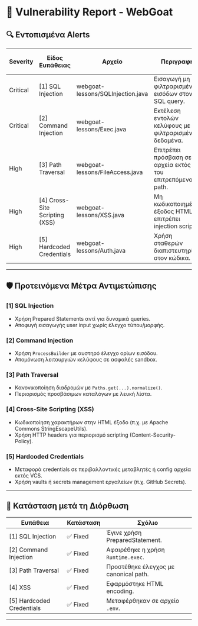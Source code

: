 
# 📄 Vulnerability Report - WebGoat

## 🔍 Εντοπισμένα Alerts

| Severity | Είδος Ευπάθειας     | Αρχείο                          | Περιγραφή                                      | Link στο CVE |
|----------|---------------------|----------------------------------|------------------------------------------------|----------------|
| Critical | [1] SQL Injection       | webgoat-lessons/SQLInjection.java | Εισαγωγή μη φιλτραρισμένων εισόδων στον SQL query. | [Alert](#)     |
| Critical | [2] Command Injection   | webgoat-lessons/Exec.java         | Εκτέλεση εντολών κελύφους με μη φιλτραρισμένα δεδομένα. | [Alert](#)     |
| High     | [3] Path Traversal      | webgoat-lessons/FileAccess.java   | Επιτρέπει πρόσβαση σε αρχεία εκτός του επιτρεπόμενου path. | [Alert](#)     |
| High     | [4] Cross-Site Scripting (XSS) | webgoat-lessons/XSS.java          | Μη κωδικοποιημένη έξοδος HTML επιτρέπει injection script. | [Alert](#)     |
| High     | [5] Hardcoded Credentials | webgoat-lessons/Auth.java        | Χρήση σταθερών διαπιστευτηρίων στον κώδικα.     | [Alert](#)     |

---

## 🛡️ Προτεινόμενα Μέτρα Αντιμετώπισης

### [1] SQL Injection
- Χρήση Prepared Statements αντί για δυναμικά queries.
- Αποφυγή εισαγωγής user input χωρίς έλεγχο τύπου/μορφής.

### [2] Command Injection
- Χρήση `ProcessBuilder` με αυστηρό έλεγχο ορίων εισόδου.
- Απομόνωση λειτουργιών κελύφους σε ασφαλές sandbox.

### [3] Path Traversal
- Κανονικοποίηση διαδρομών με `Paths.get(...).normalize()`.
- Περιορισμός προσβάσιμων καταλόγων με λευκή λίστα.

### [4] Cross-Site Scripting (XSS)
- Κωδικοποίηση χαρακτήρων στην HTML έξοδο (π.χ. με Apache Commons StringEscapeUtils).
- Χρήση HTTP headers για περιορισμό scripting (Content-Security-Policy).

### [5] Hardcoded Credentials
- Μεταφορά credentials σε περιβαλλοντικές μεταβλητές ή config αρχεία εκτός VCS.
- Χρήση vaults ή secrets management εργαλείων (π.χ. GitHub Secrets).

---

## 🔁 Κατάσταση μετά τη Διόρθωση

| Ευπάθεια | Κατάσταση | Σχόλιο |
|----------|-----------|--------|
| [1] SQL Injection | ✅ Fixed | Έγινε χρήση PreparedStatement. |
| [2] Command Injection | ✅ Fixed | Αφαιρέθηκε η χρήση `Runtime.exec`. |
| [3] Path Traversal | ✅ Fixed | Προστέθηκε έλεγχος με canonical path. |
| [4] XSS | ✅ Fixed | Εφαρμόστηκε HTML encoding. |
| [5] Hardcoded Credentials | ✅ Fixed | Μεταφέρθηκαν σε αρχείο `.env`. |

---

